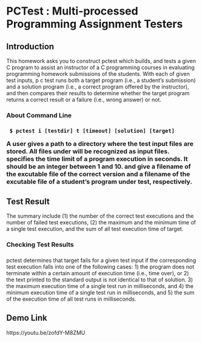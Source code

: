# PCTest : Multi-processed Programming Assignment Testers


<h2> Introduction </h2>
<div>
This homework asks you to construct pctest which builds, and tests a given C program to assist an instructor of a C programming courses in evaluating programming homework submissions of the students. With each of given test inputs, p c test runs both a target program (i.e., a student’s submission) and a solution program (i.e., a correct program offered by the instructor), and then compares their results to determine whether the target program returns a correct result or a failure (i.e., wrong answer) or not.
 </div>
 

<h3> About Command Line <h3>

     $ pctest i [testdir] t [timeout] [solution] [target] 

<div>  A user gives <testdir> a path to a directory where the test input files are stored. All files under <testdir> will be recognized as input files. <timeout> specifies the time limit of a program execution in seconds. It should be an integer between 1 and 10. <solution> and <target> give a filename of the excutable file of the correct version and a filename of the excutable file of a student’s program under test, respectively.
</div>
 
 
<h2> Test Result </h2>
<div>
The summary include (1) the number of the correct test executions and the number of failed test executions, (2) the maximum and the minimum time of a single test execution, and the sum of all test execution time of target.
</div>

 <div>
  <h3> Checking Test Results <h3>
</div>
   
<div>
 pctest determines that target fails for a given test input if the corresponding test execution falls into one of the following cases:
  1) the program does not terminate within a certain amount of execution time (i.e., time over), or
  2) the text printed to the standard output is not identical to that of solution.
  3) the maximum execution time of a single test run in milliseconds, and
  4) the minimum execution time of a single test run in milliseconds, and
  5) the sum of the execution time of all test runs in milliseconds.
 </div>

<h2> Demo Link </h2>
https://youtu.be/zofdY-M8ZMU
